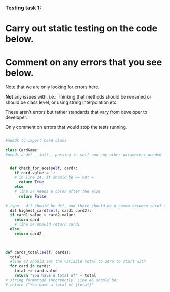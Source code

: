 ### Testing task 1:

# Carry out static testing on the code below.
# Comment on any errors that you see below.

Note that we are only looking for errors here.

**Not** any issues with, i.e.: 
Thinking that methods should be renamed or should be class level, or using string interpolation etc. 

These aren't errors but rather standards that vary from developer to developer. 

Only comment on errors that would stop the tests running.

```python

#needs to import Card class

class CardGame:
#needs a def __init__ passing in self and any other parameters needed


  def check_for_ace(self, card):
    if card.value = 1:
    # in line 24, it should be == not =
      return True
    else
    # line 27 needs a colon after the else
      return False
   
# typo - dif should be def, and there should be a comma between card1 and card2
  dif highest_card(self, card1 card2):
  if card1.value > card2.value:
    return card
    # line 34 should return card1
  else:
    return card2
  


def cards_total(self, cards):
  total
  #line 42 should set the variable total to zero to start with
  for card in cards:
    total += card.value
    return "You have a total of" + total
# string formatted incorrectly. Line 46 should be:
# return f"You have a total of {total}"
  
```
